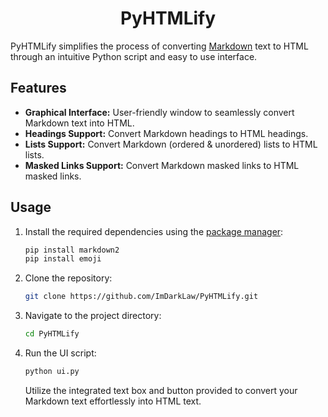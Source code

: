 <div align="center">

# PyHTMLify

</div>

PyHTMLify simplifies the process of converting [Markdown](https://www.markdownguide.org/getting-started/) text to HTML through an intuitive Python script and easy to use interface.

## Features

- **Graphical Interface:** User-friendly window to seamlessly convert Markdown text into HTML.
- **Headings Support:** Convert Markdown headings to HTML headings.
- **Lists Support:** Convert Markdown (ordered & unordered) lists to HTML lists.
- **Masked Links Support:** Convert Markdown masked links to HTML masked links.
<!-- - **Emoji Support:** Converts emoji characters to HTML entities.
- **Custom CSS:** Allows you to apply custom CSS styles to the generated HTML. -->

## Usage

1. Install the required dependencies using the [package manager](https://packaging.python.org/en/latest/tutorials/installing-packages/):
    ```bash
    pip install markdown2
    pip install emoji
    ```

2. Clone the repository:
    ```bash
    git clone https://github.com/ImDarkLaw/PyHTMLify.git
    ```

3. Navigate to the project directory:
    ```bash
    cd PyHTMLify
    ```

4. Run the UI script:
    ```bash
    python ui.py
    ```

   Utilize the integrated text box and button provided to convert your Markdown text effortlessly into HTML text.